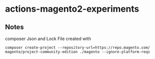 # actions-magento2-experiments




## Notes

composer Json and Lock File created with
```
composer create-project --repository-url=https://repo.magento.com/ magento/project-community-edition ./magento --ignore-platform-reqs
```
